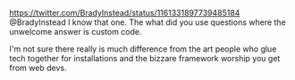 https://twitter.com/BradyInstead/status/1161331897739485184 @BradyInstead I know that one. The what did you use questions where the unwelcome answer is custom code.

I'm not sure there really is much difference from the art people who glue tech together for installations and the bizzare framework worship you get from web devs.